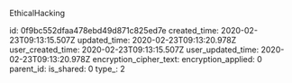 EthicalHacking

id: 0f9bc552dfaa478ebd49d871c825ed7e
created_time: 2020-02-23T09:13:15.507Z
updated_time: 2020-02-23T09:13:20.978Z
user_created_time: 2020-02-23T09:13:15.507Z
user_updated_time: 2020-02-23T09:13:20.978Z
encryption_cipher_text: 
encryption_applied: 0
parent_id: 
is_shared: 0
type_: 2